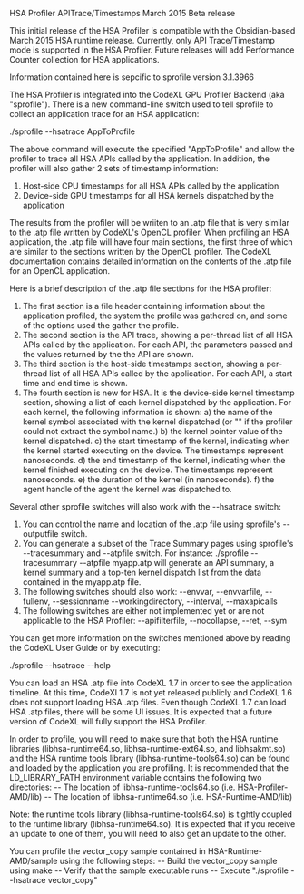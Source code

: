 HSA Profiler APITrace/Timestamps March 2015 Beta release

This initial release of the HSA Profiler is compatible with the Obsidian-based
March 2015 HSA runtime release. Currently, only API Trace/Timestamp mode is
supported in the HSA Profiler.  Future releases will add Performance Counter
collection for HSA applications.

Information contained here is sepcific to sprofile version 3.1.3966

The HSA Profiler is integrated into the CodeXL GPU Profiler Backend (aka
"sprofile").  There is a new command-line switch used to tell sprofile to
collect an application trace for an HSA application:

   ./sprofile --hsatrace AppToProfile

The above command will execute the specified "AppToProfile" and allow the
profiler to trace all HSA APIs called by the application. In addition, the
profiler will also gather 2 sets of timestamp information:
  1) Host-side CPU timestamps for all HSA APIs called by the application
  2) Device-side GPU timestamps for all HSA kernels dispatched by the application

The results from the profiler will be wriiten to an .atp file that is very
similar to the .atp file written by CodeXL's OpenCL profiler.  When profiling
an HSA application, the .atp file will have four main sections, the first three
of which are similar to the sections written by the OpenCL profiler. The CodeXL
documentation contains detailed information on the contents of the .atp file for
an OpenCL application.

Here is a brief description of the .atp file sections for the HSA profiler:
1) The first section is a file header containing information about the application
   profiled, the system the profile was gathered on, and some of the options used
   the gather the profile.
2) The second section is the API trace, showing a per-thread list of all HSA APIs
   called by the application. For each API, the parameters passed and the values
   returned by the the API are shown.
3) The third section is the host-side timestamps section, showing a per-thread
   list of all HSA APIs called by the application.  For each API, a start time
   and end time is shown.
4) The fourth section is new for HSA.  It is the device-side kernel timestamp
   section, showing a list of each kernel dispatched by the application.  For
   each kernel, the following information is shown:
   a) the name of the kernel symbol associated with the kernel dispatched (or
      "<UnknownKernelName>" if the profiler could not extract the symbol name.)
   b) the kernel pointer value of the kernel dispatched.
   c) the start timestamp of the kernel, indicating when the kernel started
      executing on the device. The timestamps represent nanoseconds.
   d) the end timestamp of the kernel, indicating when the kernel finished
      executing on the device.  The timestamps represent nanoseconds.
   e) the duration of the kernel (in nanoseconds).
   f) the agent handle of the agent the kernel was dispatched to.

Several other sprofile switches will also work with the --hsatrace switch:

  1) You can control the name and location of the .atp file using sprofile's
     --outputfile switch.
  2) You can generate a subset of the Trace Summary pages using sprofile's
     --tracesummary and --atpfile switch.  For instance:
	     ./sprofile --tracesummary --atpfile myapp.atp
	 will generate an API summary, a kernel summary and a top-ten kernel
	 dispatch list from the data contained in the myapp.atp file.
  3) The following switches should also work:
       --envvar, --envvarfile, --fullenv, --sessionname --workingdirectory,
	   --interval, --maxapicalls
  4) The following switches are either not implemented yet or are not applicable
     to the HSA Profiler:
	   --apifilterfile, --nocollapse, --ret, --sym

You can get more information on the switches mentioned above by reading the
CodeXL User Guide or by executing:

  ./sprofile --hsatrace --help

You can load an HSA .atp file into CodeXL 1.7 in order to see the application
timeline.  At this time, CodeXl 1.7 is not yet released publicly and CodeXL 1.6
does not support loading HSA .atp files.  Even though CodeXL 1.7 can load HSA .atp
files, there will be some UI issues.  It is expected that a future version of CodeXL
will fully support the HSA Profiler.

In order to profile, you will need to make sure that both the HSA runtime
libraries (libhsa-runtime64.so, libhsa-runtime-ext64.so, and libhsakmt.so)
and the HSA runtime tools library (libhsa-runtime-tools64.so) can be found
and loaded by the application you are profiling.  It is recommended that the
LD_LIBRARY_PATH environment variable contains the following two directories:
  -- The location of libhsa-runtime-tools64.so (i.e. HSA-Profiler-AMD/lib)
  -- The location of libhsa-runtime64.so (i.e. HSA-Runtime-AMD/lib)

Note: the runtime tools library (libhsa-runtime-tools64.so) is tightly
      coupled to the runtime library (libhsa-runtime64.so).  It is
      expected that if you receive an update to one of them, you will
      need to also get an update to the other.

You can profile the vector_copy sample contained in HSA-Runtime-AMD/sample
using the following steps:
  -- Build the vector_copy sample using make
  -- Verify that the sample executable runs
  -- Execute "./sprofile --hsatrace vector_copy"

